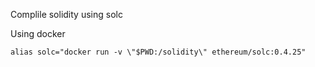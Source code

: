 Complile solidity using solc



Using docker

```
alias solc="docker run -v \"$PWD:/solidity\" ethereum/solc:0.4.25"
```
